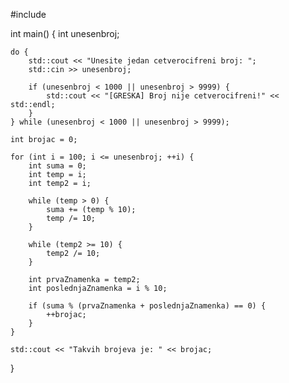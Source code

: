 #include <iostream>

int main() {
    int unesenbroj;

    do {
        std::cout << "Unesite jedan cetverocifreni broj: ";
        std::cin >> unesenbroj;

        if (unesenbroj < 1000 || unesenbroj > 9999) {
            std::cout << "[GRESKA] Broj nije cetverocifreni!" << std::endl;
        }
    } while (unesenbroj < 1000 || unesenbroj > 9999);

    int brojac = 0;

    for (int i = 100; i <= unesenbroj; ++i) {
        int suma = 0;
        int temp = i;
        int temp2 = i;

        while (temp > 0) {
            suma += (temp % 10);
            temp /= 10;
        }

        while (temp2 >= 10) {
            temp2 /= 10;
        }

        int prvaZnamenka = temp2;
        int poslednjaZnamenka = i % 10;

        if (suma % (prvaZnamenka + poslednjaZnamenka) == 0) {
            ++brojac;
        }
    }

    std::cout << "Takvih brojeva je: " << brojac;
}
